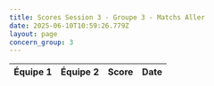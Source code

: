 ```yaml
---
title: Scores Session 3 - Groupe 3 - Matchs Aller
date: 2025-06-10T10:59:26.779Z
layout: page
concern_group: 3
---
```




| Équipe 1 | Équipe 2 | Score | Date |
|----------|----------|-------|------|


